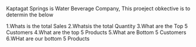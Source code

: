 Kaptagat Springs is  Water Beverage Company, This proeject obkective is to determin the below

1.Whats is the total Sales
2.Whatsis the total Quantity
3.What are the Top 5 Customers
4.What are the top 5 Products
5.What are Bottom 5 Customers
6.WHat are our bottom 5 Products
